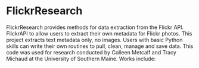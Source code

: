 # FlickrResearch
FlickrResearch provides methods for data extraction from the Flickr API. FlickrAPI to allow users to extract their own metadata for Flickr photos. This project extracts text metadata only, no images. Users with basic Python skills can write their own routines to pull, clean, manage and save data. This code was used for research conducted by Colleen Metcalf and Tracy Michaud at the University of Southern Maine. 
Works include:

